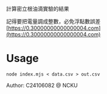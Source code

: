 計算密立根油滴實驗的結果

記得要把電量調成整數，必免浮點數誤差 [https://0.30000000000000004.com](https://0.30000000000000004.com)
# Usage
```
node index.mjs < data.csv > out.csv
```

Author: C24106082 @ NCKU
